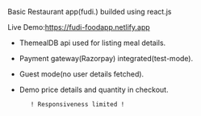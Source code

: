 Basic Restaurant app(fudi.) builded using react.js

Live Demo:https://fudi-foodapp.netlify.app

* ThemealDB api used for listing meal details.
* Payment gateway(Razorpay) integrated(test-mode).
* Guest mode(no user details fetched).
* Demo price details and quantity in checkout.

         ! Responsiveness limited !
